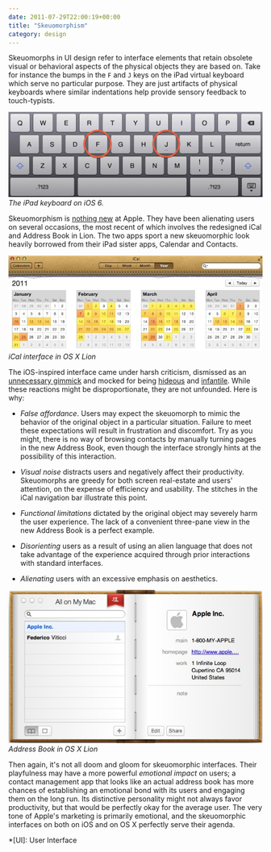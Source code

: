```yaml
---
date: 2011-07-29T22:00:19+00:00
title: "Skeuomorphism"
category: design
---
```


Skeuomorphs in UI design refer to interface elements that retain obsolete visual or behavioral aspects of the physical objects they are based on. Take for instance the bumps in the `F` and `J` keys on the iPad virtual keyboard which serve no particular purpose. They are just artifacts of physical keyboards where similar indentations help provide sensory feedback to touch-typists.

![iPad keyboard](ipad-keyboard.jpg) _The iPad keyboard on iOS 6._

Skeuomorphism is [nothing new][quicktime] at Apple. They have been alienating users on several occasions, the most recent of which involves the redesigned iCal and Address Book in Lion. The two apps sport a new skeuomorphic look heavily borrowed from their iPad sister apps, Calendar and Contacts.

![iCal interface in OSX Lion](ical-lion.jpg) _iCal interface in OS X Lion_

The iOS-inspired interface came under harsh criticism, dismissed as an [unnecessary gimmick][macworld] and mocked for being [hideous][kensegall] and [infantile][cushley]. While these reactions might be disproportionate, they are not unfounded. Here is why:

- *False affordance*. Users may expect the skeuomorph to mimic the behavior of the original object in a particular situation. Failure to meet these expectations will result in frustration and discomfort. Try as you might, there is no way of browsing contacts by manually turning pages in the new Address Book, even though the interface strongly hints at the possibility of this interaction.

- *Visual noise* distracts users and negatively affect their productivity. Skeuomorphs are greedy for both screen real-estate and users' attention, on the expense of efficiency and usability. The stitches in the iCal navigation bar illustrate this point.

- *Functional limitations* dictated by the original object may severely harm the user experience. The lack of a convenient three-pane view in the new Address Book is a perfect example.

- *Disorienting* users as a result of using an alien language that does not take advantage of the experience acquired through prior interactions with standard interfaces.

- *Alienating* users with an excessive emphasis on aesthetics.

![Address Book in OS X Lion](address-book-lion.jpg) _Address Book in OS X Lion_

Then again, it's not all doom and gloom for skeuomorphic interfaces. Their playfulness may have a more powerful *emotional impact* on users; a contact management app that looks like an actual address book has more chances of establishing an emotional bond with its users and engaging them on the long run. Its distinctive personality might not always favor productivity, but that would be perfectly okay for the average user. The very tone of Apple's marketing is primarily emotional, and the skeuomorphic interfaces on both on iOS and on OS X perfectly serve their agenda.

[quicktime]: http://hallofshame.gp.co.at/qtimeno.htm
[macworld]: http://www.macworld.com/article/161026/2011/07/osx_lion_review.html
[kensegall]: http://kensegall.com/2011/07/lions-little-lapse/
[cushley]: https://web.archive.org/web/20110712034954/http://cushley.net/2011/07/in-depth-os-x-lion-review-part-3-new-visual-changes/

*[UI]: User Interface
